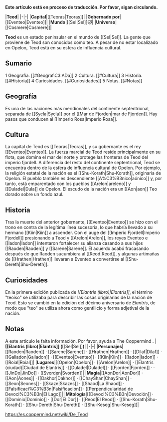 **Este artículo está en proceso de traducción. Por favor, sigan circulando.**


|**Teod**|
|-|-|
|**Capital**|[[Teoras\|Teoras]]|
|**Gobernado por**|[[Eventeo\|Eventeo]]|
|**Mundo**|[[Sel\|Sel]]🐱︎|
|**Universo**|[[Cosmere\|Cosmere]]|

**Teod** es un estado peninsular en el mundo de [[Sel\|Sel]]. La gente que proviene de Teod son conocidos como teo. A pesar de no estar localizado en Opelon, Teod está en su esfera de influencia cultural.

## Sumario

1 Geografía. [[#Geograf.C3.ADa]] 
2 Cultura. [[#Cultura]] 
3 Historia. [[#Historia]] 
4 Curiosidades. [[#Curiosidades]] 
5 Notas. [[#Notas]] 


## Geografía
Es una de las naciones más meridionales del continente septentrional, separada de [[Sycla\|Sycla]] por el [[Mar de Fjorden\|mar de Fjorden]].
Hay pasos que conducen al [[Imperio Rosa\|Imperio Rosa]].

## Cultura
La capital de Teod es [[Teoras\|Teoras]], y su gobernante es el rey [[Eventeo\|Eventeo]].
La fuerza marcial de Teod reside principalmente en su flota, que domina el mar del norte y protege las fronteras de Teod del imperio fjordell.
A diferencia del resto del continente septentrional, Teod se encuentra dentro de la esfera de influencia cultural de Opelon. Por ejemplo, la religión estatal de la nación es el [[Shu-Korath\|Shu-Korath]], originaria de Opelon. El pueblo también es descendiente [[A%C3%B3nico\|aónico]] y, por tanto, está emparentado con los pueblos [[Arelon\|areleno]] y [[Duladel\|Dula]] de Opelon.
El escudo de la nación era un [[Aon\|aon]] Teo dorado sobre un fondo azul.

## Historia
Tras la muerte del anterior gobernante, [[Eventeo\|Eventeo]] se hizo con el trono en contra de la legítima línea sucesoria, lo que habría llevado a su hermano [[Kiin\|Kiin]] a ascender.
Con el auge del [[Imperio Fjordell\|Imperio Fjordell]] presionando a Teod y [[Arelon\|Arelon]], los reyes Eventeo e [[Iadon\|Iadon]] intentaron fortalecer su alianza casando a sus hijos [[Raoden\|Raoden]] y [[Sarene\|Sarene]]. El acuerdo acabó fracasando después de que Raoden sucumbiera al [[Reod\|Reod]], y algunas artimañas de [[Hrathen\|Hrathen]] llevaran a Eventeo a convertirse al [[Shu-Dereth\|Shu-Dereth]].

## Curiosidades
En la primera edición publicada de *[[Elantris (libro)\|Elantris]]*, el término "teoíso" se utilizaba para describir las cosas originarias de la nación de Teod. Esto se cambió en la edición del décimo aniversario de *Elantris*, de modo que "teo" se utiliza ahora como gentilicio y forma adjetival de la nación.
## Notas

A este artículo le falta información. Por favor, ayuda a The Coppermind .
|**[[Elantris (libro)\|Elantris]] (**[[Sel\|Sel]]**)**|
|-|-|
|**Personajes**|[[Raoden\|Raoden]] · [[Sarene\|Sarene]] · [[Hrathen\|Hrathen]] · [[Dilaf\|Dilaf]] · [[Galladon\|Galladon]] · [[Eventeo\|Eventeo]] · [[Kiin\|Kiin]] · [[Iadon\|Iadon]] · [[Roial\|Roial]]|
|**Lugares**|[[Opelon\|Opelon]] · [[Arelon\|Arelon]] · [[Elantris (ciudad)\|Ciudad de Elantris]] · [[Duladel\|Duladel]] · [[Fjorden\|Fjorden]] ·  · [[JinDo\|JinDo]] · [[Svorden\|Svorden]]|
|**Magia**|[[AonDor\|AonDor]] · [[Aon\|Aones]] · [[Dakhor\|Dakhor]] · [[ChayShan\|ChayShan]] · [[Seon\|Seones]] · [[Skaze\|Skazes]] · [[Shaod\|La Shaod]] · [[Falsificaci%C3%B3n\|Falsificación]] · [[Perpendicularidad de Devoci%C3%B3n\|El Lago]]|
|**Mitología**|[[Devoci%C3%B3n\|Devoción]] · [[Dominio\|Dominio]] · [[Dor\|El Dor]] · [[Reod\|El Reod]] · [[Shu-Korath\|Shu-Korath]] · [[Shu-Dereth\|Shu-Dereth]] · [[Shu-Keseg\|Shu-Keseg]]|



https://es.coppermind.net/wiki/De_Teod